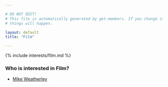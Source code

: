 ```yaml
---

# DO NOT EDIT!
# This file is automatically generated by get-members. If you change it, bad
# things will happen.

layout: default
title: "Film"

---
```


{% include interests/film.md %}

### Who is interested in Film?


* [Mike Weatherley](/members/mike-weatherley.html)
